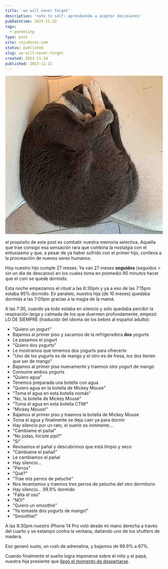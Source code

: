 ```yaml
---
title: 'we will never forget'
description: 'note to self: aprendiendo a aceptar decisiones'
pubDatetime: 2023-11-22
tags:
  - parenting
type: post
site: cojudeces.com
status: published
slug: we-will-never-forget
created: 2023-11-20
published: 2023-11-22
---
```

![](../../assets/images/2023/2023-11-Luna-sleeping.webp)

el propósito de este post es combatir nuestra memoria selectiva. Aquella que trae consigo esa sensación rara que combina la nostalgia con el entusiasmo y que, a pesar de ya haber sufrido con el primer hijo, conlleva a la procreación de nuevos seres humanos.

Hoy nuestro hijo cumple 27 meses. Ya van 27 meses **seguidos** (seguidos = sin un día de descanso) en los cuales toma en promedio 90 minutos hacer que el csm se quede dormido.

Esta noche empezamos el *ritual* a las 6:30pm y ya a eso de las 7:15pm estaba 95% dormido. En paralelo, nuestra hija (de 10 meses) quedaba dormida a las 7:00pm gracias a la magia de la mamá.

A las 7:30, cuando ya todo estaba en silencio y sólo quedaba percibir la respiración larga y calmada de los que duermen profundamente, empezó LO DE SIEMPRE (traducido del idioma de los bebes al español adulto): 

- "Quiero un yogurt"
- Bajamos al primer piso y sacamos de la refrigeradora **dos** yogurts
- Le pasamos el yogurt
- "Quiero dos yogurts"
- Le mostramos que tenemos dos yogurts para ofrecerle
- "Uno de los yogurts es de mango y el otro es de fresa, los dos tienen que ser de mango"
- Bajamos al primer piso nuevamente y traemos otro yogurt de mango
- Consume ambos yogurts
- "Quiero agua"
- Tenemos preparada una botella con agua
- "Quiero agua en la botella de Mickey Mouse"
- "Toma el agua en esta botella nomás"
- "No, la botella de Mickey Mouse"
- "Toma el agua en esta botella CTM!"
- "Mickey Mouse!"
- Bajamos al primer piso y traemos la botella de Mickey Mouse
- Toma el agua y finalmente se deja caer ya para dormir
- Hay silencio por un rato, el sueño es inminente...
- "Cámbiame el pañal"
- "No jodas, hiciste pipi?"
- "Sí"
- Revisamos el pañal y descubrimos que está limpio y seco
- "Cámbiame el pañal!"
- Le cambiamos el pañal
- Hay silencio...
- "Perros"
- "Qué?"
- "Trae mis perros de peluche"
- Nos levantamos y traemos tres perros de peluche del otro dormitorio
- Hay silencio... 99.9% dormido
- "Falta el oso"
- "NO!"
- "Quiero un smoothie"
- "Ya tomaste dos yogurts de mango!"
- "Smoothie!"

A las 8:30pm nuestro iPhone 14 Pro voló desde mi mano derecha a través del cuarto y se estampó contra la ventana, dañando uno de los shutters de madera.

Eso generó susto, un rush de adrenalina, y bajamos de 99.9% a 67%.

Cuando finalmente el sueño logra imponerse sobre el niño y el papá, nuestra hija presiente que [llegó el momento de despertarse](https://www.cojudeces.com/posts/a-los-propios-hijos/).